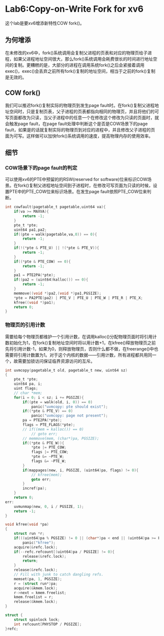 # Lab6:Copy-on-Write Fork for xv6
这个lab是要xv6增添新特性COW fork()。
## 为何增添
在未修改的xv6中，fork()系统调用会复制父进程的页表和对应的物理页给子进程，如果父进程地址空间很大，那么fork()系统调用会耗费很长的时间进行地址空间的复制。更糟糕的是，大部分的进程在调用系统fork()之后会紧接着调用exec()，exec()会丢弃之前所有fork()复制的地址空间，相当于之前的fork()复制是无效的。
## COW fork()
我们可以推迟fork()复制实际的物理页到发生page fault时。在fork()复制父进程地址空间时，只是复制页表，父子进程的页表都指向相同的物理页，并且将他们的可写页面都改为只读，当父子进程中的任意一个在修改这个修改为只读的页面时，就会触发page fault，在page fault处理中判断这个是否是COW场景下的page fault，如果是的话就复制实际的物理页到对应的进程中，并且修改父子进程的页面为可写。这样做可以加快fork()系统调用的速度，提高物理内存的使用效率。
## 细节
### COW场景下的page fault的判定
可以使用xv6的PTE中预留的的RSW(reserved for software)位来标识COW场景。在fork()复制父进程地址空间到子进程时，在修改可写页面为只读的时候，设置PTE中的PTE_COW位来标识场景。在发生page fault依照PTE_COW位来判断。
```c
int cowfault(pagetable_t pagetable,uint64 va){
    if(va >= MAXVA){
        return -1;
    }
    pte_t *pte;
    uint64 pa1,pa2;
    if((pte = walk(pagetable,va,0)) == 0){
        return -1;
    }
    if(!(*pte & PTE_U) || !(*pte & PTE_V)){
        return -1;
    }
    if((*pte & PTE_COW) == 0){
        return -1;
    }
    pa1 = PTE2PA(*pte);
    if((pa2 = (uint64)kalloc()) == 0){
        return -1;
    }
    memmove((void *)pa2,(void *)pa1,PGSIZE);
    *pte = PA2PTE(pa2) | PTE_V | PTE_U | PTE_W | PTE_R | PTE_X;
    kfree((void *)pa1);
    return 0;
}
```
### 物理页的引用计数
需要给每个物理页都维护一个引用计数，在调用kalloc()分配物理页面时将引用计数初始化为1，在fork()复制地址空间时将以用计数+1，在kfree()释放物理页之前先将引用计数-1，如果为0，则释放物理页，否则什么都不做，在freerange()中也需要将引用计数置为1。对于这个内核的数据——引用计数，所有进程都共用同一个，故需要加锁访问保证临界资源访问的互斥。
```c
int uvmcopy(pagetable_t old, pagetable_t new, uint64 sz)
{
    pte_t *pte;
    uint64 pa, i;
    uint flags;
    // char *mem;
    for(i = 0; i < sz; i += PGSIZE){
        if((pte = walk(old, i, 0)) == 0)
            panic("uvmcopy: pte should exist");
        if((*pte & PTE_V) == 0)
            panic("uvmcopy: page not present");
        pa = PTE2PA(*pte);
        flags = PTE_FLAGS(*pte);
        // if((mem = kalloc()) == 0)
            // goto err;
        // memmove(mem, (char*)pa, PGSIZE);
        if((*pte & PTE_W)){
            *pte |= PTE_COW;
            flags |= PTE_COW;
            *pte &= ~PTE_W;
            flags &= ~PTE_W;
        }
        if(mappages(new, i, PGSIZE, (uint64)pa, flags) != 0){
            // kfree(mem);
            goto err;
        }
        incref(pa);
    }
    return 0;
err:
    uvmunmap(new, 0, i / PGSIZE, 1);
    return -1;
}
```
```c
void kfree(void *pa)
{
    struct run *r;
    if(((uint64)pa % PGSIZE) != 0 || (char*)pa < end || (uint64)pa >= PHYSTOP)
        panic("kfree");
    acquire(&refc.lock);
    if(--refc.refcount[(uint64)pa / PGSIZE] != 0){
        release(&refc.lock);
        return;
    }
    release(&refc.lock);
    // Fill with junk to catch dangling refs.
    memset(pa, 1, PGSIZE);
    r = (struct run*)pa;
    acquire(&kmem.lock);
    r->next = kmem.freelist;
    kmem.freelist = r;
    release(&kmem.lock);
}
```
```c
struct {
    struct spinlock lock;
    int refcount[PHYSTOP / PGSIZE];
}refc;
```
